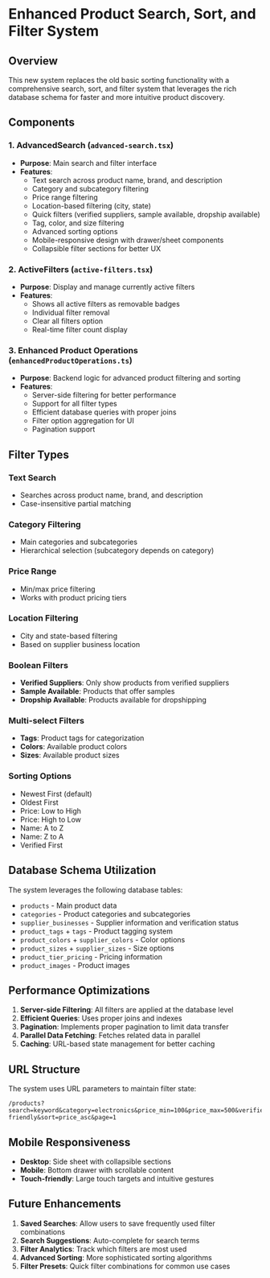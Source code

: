 # Enhanced Product Search, Sort, and Filter System

## Overview

This new system replaces the old basic sorting functionality with a comprehensive search, sort, and filter system that leverages the rich database schema for faster and more intuitive product discovery.

## Components

### 1. AdvancedSearch (`advanced-search.tsx`)
- **Purpose**: Main search and filter interface
- **Features**:
  - Text search across product name, brand, and description
  - Category and subcategory filtering
  - Price range filtering
  - Location-based filtering (city, state)
  - Quick filters (verified suppliers, sample available, dropship available)
  - Tag, color, and size filtering
  - Advanced sorting options
  - Mobile-responsive design with drawer/sheet components
  - Collapsible filter sections for better UX

### 2. ActiveFilters (`active-filters.tsx`)
- **Purpose**: Display and manage currently active filters
- **Features**:
  - Shows all active filters as removable badges
  - Individual filter removal
  - Clear all filters option
  - Real-time filter count display

### 3. Enhanced Product Operations (`enhancedProductOperations.ts`)
- **Purpose**: Backend logic for advanced product filtering and sorting
- **Features**:
  - Server-side filtering for better performance
  - Support for all filter types
  - Efficient database queries with proper joins
  - Filter option aggregation for UI
  - Pagination support

## Filter Types

### Text Search
- Searches across product name, brand, and description
- Case-insensitive partial matching

### Category Filtering
- Main categories and subcategories
- Hierarchical selection (subcategory depends on category)

### Price Range
- Min/max price filtering
- Works with product pricing tiers

### Location Filtering
- City and state-based filtering
- Based on supplier business location

### Boolean Filters
- **Verified Suppliers**: Only show products from verified suppliers
- **Sample Available**: Products that offer samples
- **Dropship Available**: Products available for dropshipping

### Multi-select Filters
- **Tags**: Product tags for categorization
- **Colors**: Available product colors
- **Sizes**: Available product sizes

### Sorting Options
- Newest First (default)
- Oldest First
- Price: Low to High
- Price: High to Low
- Name: A to Z
- Name: Z to A
- Verified First

## Database Schema Utilization

The system leverages the following database tables:
- `products` - Main product data
- `categories` - Product categories and subcategories
- `supplier_businesses` - Supplier information and verification status
- `product_tags` + `tags` - Product tagging system
- `product_colors` + `supplier_colors` - Color options
- `product_sizes` + `supplier_sizes` - Size options
- `product_tier_pricing` - Pricing information
- `product_images` - Product images

## Performance Optimizations

1. **Server-side Filtering**: All filters are applied at the database level
2. **Efficient Queries**: Uses proper joins and indexes
3. **Pagination**: Implements proper pagination to limit data transfer
4. **Parallel Data Fetching**: Fetches related data in parallel
5. **Caching**: URL-based state management for better caching

## URL Structure

The system uses URL parameters to maintain filter state:
```
/products?search=keyword&category=electronics&price_min=100&price_max=500&verified=true&tags=premium,eco-friendly&sort=price_asc&page=1
```

## Mobile Responsiveness

- **Desktop**: Side sheet with collapsible sections
- **Mobile**: Bottom drawer with scrollable content
- **Touch-friendly**: Large touch targets and intuitive gestures

## Future Enhancements

1. **Saved Searches**: Allow users to save frequently used filter combinations
2. **Search Suggestions**: Auto-complete for search terms
3. **Filter Analytics**: Track which filters are most used
4. **Advanced Sorting**: More sophisticated sorting algorithms
5. **Filter Presets**: Quick filter combinations for common use cases

